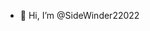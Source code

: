 - 👋 Hi, I’m @SideWinder22022
<!---
SideWinder22022/SideWinder22022 is a ✨ special ✨ repository because its `README.md` (this file) appears on your GitHub profile.
You can click the Preview link to take a look at your changes.
--->
